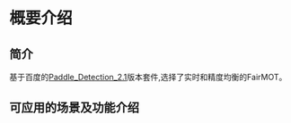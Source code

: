 概要介绍
===

简介
---

基于百度的[Paddle_Detection_2.1](https://github.com/PaddlePaddle/PaddleDetection)版本套件,选择了实时和精度均衡的FairMOT。

可应用的场景及功能介绍
---

